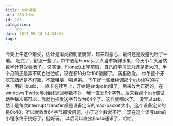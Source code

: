 ```yaml
---
title: usb读写
url: 283.html
id: 283
categories:
  - Bob
date: 2017-05-18 14:34:04
tags:
---
```


今天上午这个难受，估计是消炎药刺激肠胃，越来越恶心，最终还是没避免吐了一地。 吐完了，舒服一些了。中午去给Fiona买了点当季新鲜水果，今天小丫头居然数学计算受表扬了。 说实话，Fiona没上学前班，自己的学习压力还是挺大的，半个月前还是弄不明白进位呢，现在都10分钟100道题了。 我挺欣慰。 中午这个牙吃东西还是不舒服，不敢咀嚼，喝点粥。 下午好一些继续调那个usb读写的程序，用的libusb，一直卡在读写上，开始是endpoint错了，后来改为正确的，在windows下writefile始终返回参数不对，我一直发9个字节。后来看那个usb调试助手每次都可以，我就也把发送字节改为64个了。这样就都ok了。 没弄过usb，估计是每次interrupt transfer都是设备定义的max-packet大小，这个设备定义的是0x40，所以就收发64字节都没问题，小于这个数就不行。 现在这个读写usb的小程序终于挑好了，挺好玩。 以后可以直接和usb通讯了，哈哈。
